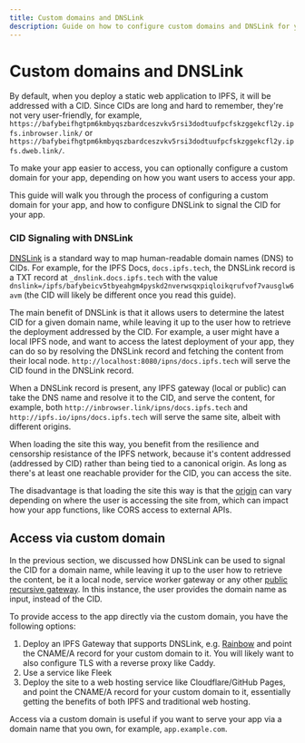 ```yaml
---
title: Custom domains and DNSLink
description: Guide on how to configure custom domains and DNSLink for your IPFS deployments.
---
```


# Custom domains and DNSLink

By default, when you deploy a static web application to IPFS, it will be addressed with a CID. Since CIDs are long and hard to remember, they're not very user-friendly, for example, `https://bafybeifhgtpm6kmbyqszbardceszvkv5rsi3dodtuufpcfskzggekcfl2y.ipfs.inbrowser.link/` or `https://bafybeifhgtpm6kmbyqszbardceszvkv5rsi3dodtuufpcfskzggekcfl2y.ipfs.dweb.link/`.

To make your app easier to access, you can optionally configure a custom domain for your app, depending on how you want users to access your app.

This guide will walk you through the process of configuring a custom domain for your app, and how to configure DNSLink to signal the CID for your app.

### CID Signaling with DNSLink

[DNSLink](../../concepts/dnslink.md) is a standard way to map human-readable domain names (DNS) to CIDs. For example, for the IPFS Docs, `docs.ipfs.tech`, the DNSLink record is a TXT record at `_dnslink.docs.ipfs.tech` with the value `dnslink=/ipfs/bafybeicv5tbyeahgm4pyskd2nverwsqxpiqloikqrufvof7vausglw6avm` (the CID will likely be different once you read this guide).

The main benefit of DNSLink is that it allows users to determine the latest CID for a given domain name, while leaving it up to the user how to retrieve the deployment addressed by the CID. For example, a user might have a local IPFS node, and want to access the latest deployment of your app, they can do so by resolving the DNSLink record and fetching the content from their local node. `http://localhost:8080/ipns/docs.ipfs.tech` will serve the CID found in the DNSLink record.

When a DNSLink record is present, any IPFS gateway (local or public) can take the DNS name and resolve it to the CID, and serve the content, for example, both `http://inbrowser.link/ipns/docs.ipfs.tech` and `http://ipfs.io/ipns/docs.ipfs.tech` will serve the same site, albeit with different origins.

When loading the site this way, you benefit from the resilience and censorship resistance of the IPFS network, because it's content addressed (addressed by CID) rather than being tied to a canonical origin. As long as there's at least one reachable provider for the CID, you can access the site.

The disadvantage is that loading the site this way is that the [origin](https://developer.mozilla.org/en-US/docs/Glossary/Origin) can vary depending on where the user is accessing the site from, which can impact how your app functions, like CORS access to external APIs.

## Access via custom domain

In the previous section, we discussed how DNSLink can be used to signal the CID for a domain name, while leaving it up to the user how to retrieve the content, be it a local node, service worker gateway or any other [public recursive gateway](https://docs.ipfs.tech/concepts/ipfs-gateway/#recursive-vs-non-recursive-gateways). In this instance, the user provides the domain name as input, instead of the CID.

To provide access to the app directly via the custom domain, you have the following options:

1. Deploy an IPFS Gateway that supports DNSLink, e.g. [Rainbow](https://github.com/ipfs/rainbow/) and point the CNAME/A record for your custom domain to it. You will likely want to also configure TLS with a reverse proxy like Caddy.
2. Use a service like Fleek
3. Deploy the site to a web hosting service like Cloudflare/GitHub Pages, and point the CNAME/A record for your custom domain to it, essentially getting the benefits of both IPFS and traditional web hosting.

Access via a custom domain is useful if you want to serve your app via a domain name that you own, for example, `app.example.com`.
